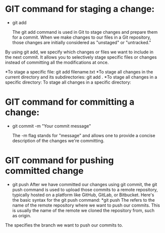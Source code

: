 # GIT command for staging a change:
* git add 

  The git add command is used in Git to stage changes and prepare them for a commit. When we make changes to our files in a Git repository, those changes are initially considered as "unstaged" or "untracked."

By using git add, we specify which changes or files we want to include in the next commit. It allows you to selectively stage specific files or changes instead of committing all the modifications at once.

*To stage a specific file:
git add filename.txt
*To stage all changes in the current directory and its subdirectories:
git add .
*To stage all changes in a specific directory:
To stage all changes in a specific directory:

#  GIT command for committing a change:
* git commit -m "Your commit message"

  The -m flag stands for "message" and allows one to provide a concise description of the changes we're committing.
  
# GIT command for pushing committed change
* git push
  After we have committed our changes using git commit, the git push command is used to upload those commits to a remote repository, typically hosted on a platform like GitHub, GitLab, or Bitbucket.
  Here's the basic syntax for the git push command:
*git push <remote> <branch>
The <remote> refers to the name of the remote repository where we want to push our commits. This is usually the name of the remote we cloned the repository from, such as origin.

The <branch> specifies the branch we want to push our commits to. 


